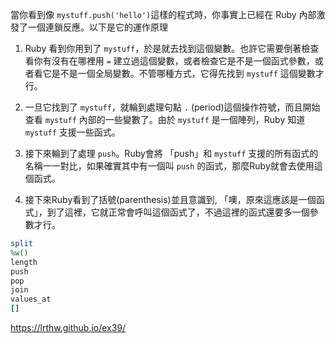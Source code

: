 當你看到像 `mystuff.push('hello')`這樣的程式時，你事實上已經在 Ruby 內部激發了一個連鎖反應。以下是它的運作原理

1. Ruby 看到你用到了 `mystuff`，於是就去找到這個變數。也許它需要倒著檢查看你有沒有在哪裡用 `=` 建立過這個變數，或者檢查它是不是一個函式參數，或者看它是不是一個全局變數。不管哪種方式，它得先找到 `mystuff` 這個變數才行。

2. 一旦它找到了 `mystuff`，就輪到處理句點 `.` (period)這個操作符號，而且開始查看 `mystuff` 內部的一些變數了。由於 `mystuff` 是一個陣列，Ruby 知道 `mystuff` 支援一些函式。

3. 接下來輪到了處理 `push`。Ruby會將 「push」和 `mystuff` 支援的所有函式的名稱一一對比，如果確實其中有一個叫 `push` 的函式，那麼Ruby就會去使用這個函式。

4. 接下來Ruby看到了括號(parenthesis)並且意識到, 「噢，原來這應該是一個函式」，到了這裡，它就正常會呼叫這個函式了，不過這裡的函式還要多一個參數才行。



```ruby
split
%w()
length
push
pop
join
values_at
[]
```
https://lrthw.github.io/ex39/

